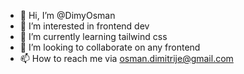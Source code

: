 - 👋 Hi, I’m @DimyOsman
- 👀 I’m interested in frontend dev
- 🌱 I’m currently learning tailwind css
- 💞️ I’m looking to collaborate on any frontend 
- 📫 How to reach me via osman.dimitrije@gmail.com

<!---
DimyOsman/DimyOsman is a ✨ special ✨ repository because its `README.md` (this file) appears on your GitHub profile.
You can click the Preview link to take a look at your changes.
--->
